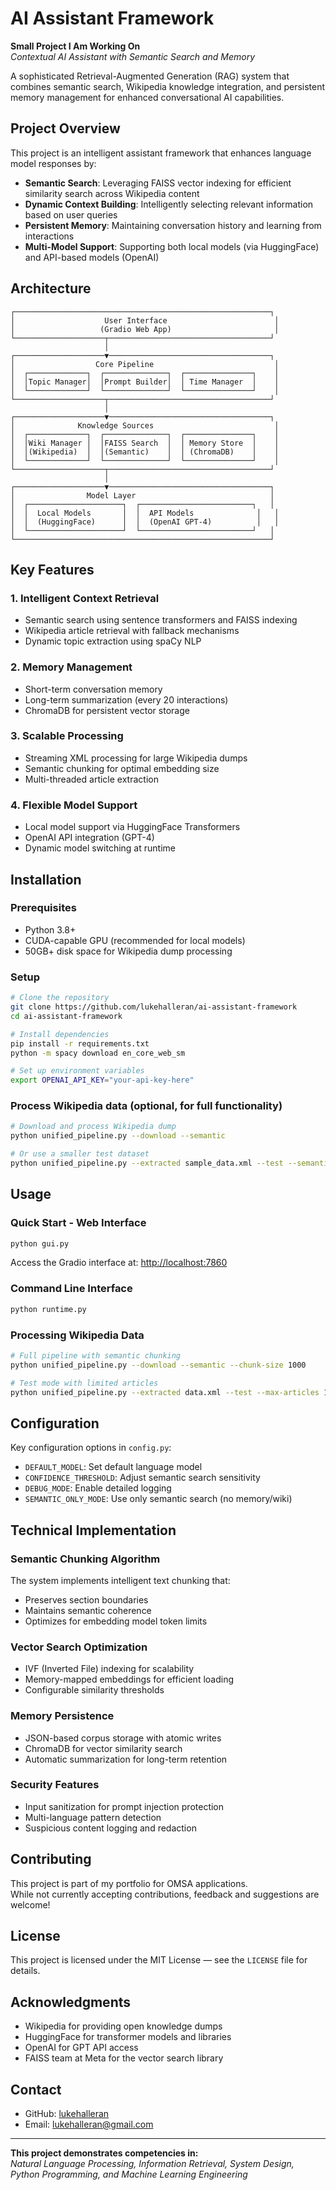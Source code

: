 
# AI Assistant Framework

**Small Project I Am Working On**  
_Contextual AI Assistant with Semantic Search and Memory_

A sophisticated Retrieval-Augmented Generation (RAG) system that combines semantic search, Wikipedia knowledge integration, and persistent memory management for enhanced conversational AI capabilities.

## Project Overview

This project is an intelligent assistant framework that enhances language model responses by:

- **Semantic Search**: Leveraging FAISS vector indexing for efficient similarity search across Wikipedia content  
- **Dynamic Context Building**: Intelligently selecting relevant information based on user queries  
- **Persistent Memory**: Maintaining conversation history and learning from interactions  
- **Multi-Model Support**: Supporting both local models (via HuggingFace) and API-based models (OpenAI)  

## Architecture

```
┌─────────────────────────────────────────────────────────┐
│                    User Interface                        │
│                   (Gradio Web App)                       │
└────────────────────┬────────────────────────────────────┘
                     │
┌────────────────────▼────────────────────────────────────┐
│                  Core Pipeline                           │
│  ┌─────────────┐  ┌──────────────┐  ┌───────────────┐    │
│  │Topic Manager│  │Prompt Builder│  │ Time Manager  │    │
│  └─────────────┘  └──────────────┘  └───────────────┘    │
└────────────────────┬────────────────────────────────────┘
                     │
┌────────────────────▼────────────────────────────────────┐
│              Knowledge Sources                           │
│  ┌─────────────┐  ┌──────────────┐  ┌───────────────┐    │
│  │Wiki Manager │  │FAISS Search  │  │ Memory Store  │    │
│  │(Wikipedia)  │  │(Semantic)    │  │ (ChromaDB)    │    │
│  └─────────────┘  └──────────────┘  └───────────────┘    │
└────────────────────┬────────────────────────────────────┘
                     │
┌────────────────────▼────────────────────────────────────┐
│                Model Layer                              │
│  ┌─────────────────────┐  ┌─────────────────────────┐   │
│  │  Local Models       │  │  API Models              │   │
│  │  (HuggingFace)      │  │  (OpenAI GPT-4)          │   │
│  └─────────────────────┘  └─────────────────────────┘   │
└─────────────────────────────────────────────────────────┘
```

## Key Features

### 1. Intelligent Context Retrieval

- Semantic search using sentence transformers and FAISS indexing  
- Wikipedia article retrieval with fallback mechanisms  
- Dynamic topic extraction using spaCy NLP  

### 2. Memory Management

- Short-term conversation memory  
- Long-term summarization (every 20 interactions)  
- ChromaDB for persistent vector storage  

### 3. Scalable Processing

- Streaming XML processing for large Wikipedia dumps  
- Semantic chunking for optimal embedding size  
- Multi-threaded article extraction  

### 4. Flexible Model Support

- Local model support via HuggingFace Transformers  
- OpenAI API integration (GPT-4)  
- Dynamic model switching at runtime  

## Installation

### Prerequisites

- Python 3.8+  
- CUDA-capable GPU (recommended for local models)  
- 50GB+ disk space for Wikipedia dump processing  

### Setup

```bash
# Clone the repository
git clone https://github.com/lukehalleran/ai-assistant-framework
cd ai-assistant-framework

# Install dependencies
pip install -r requirements.txt
python -m spacy download en_core_web_sm

# Set up environment variables
export OPENAI_API_KEY="your-api-key-here"
```

### Process Wikipedia data (optional, for full functionality)

```bash
# Download and process Wikipedia dump
python unified_pipeline.py --download --semantic

# Or use a smaller test dataset
python unified_pipeline.py --extracted sample_data.xml --test --semantic
```

## Usage

### Quick Start - Web Interface

```bash
python gui.py
```

Access the Gradio interface at: [http://localhost:7860](http://localhost:7860)

### Command Line Interface

```bash
python runtime.py
```

### Processing Wikipedia Data

```bash
# Full pipeline with semantic chunking
python unified_pipeline.py --download --semantic --chunk-size 1000

# Test mode with limited articles
python unified_pipeline.py --extracted data.xml --test --max-articles 100
```

## Configuration

Key configuration options in `config.py`:

- `DEFAULT_MODEL`: Set default language model  
- `CONFIDENCE_THRESHOLD`: Adjust semantic search sensitivity  
- `DEBUG_MODE`: Enable detailed logging  
- `SEMANTIC_ONLY_MODE`: Use only semantic search (no memory/wiki)  

## Technical Implementation

### Semantic Chunking Algorithm

The system implements intelligent text chunking that:

- Preserves section boundaries  
- Maintains semantic coherence  
- Optimizes for embedding model token limits  

### Vector Search Optimization

- IVF (Inverted File) indexing for scalability  
- Memory-mapped embeddings for efficient loading  
- Configurable similarity thresholds  

### Memory Persistence

- JSON-based corpus storage with atomic writes  
- ChromaDB for vector similarity search  
- Automatic summarization for long-term retention  

### Security Features

- Input sanitization for prompt injection protection  
- Multi-language pattern detection  
- Suspicious content logging and redaction  

## Contributing

This project is part of my portfolio for OMSA applications.  
While not currently accepting contributions, feedback and suggestions are welcome!

## License

This project is licensed under the MIT License — see the `LICENSE` file for details.

## Acknowledgments

- Wikipedia for providing open knowledge dumps  
- HuggingFace for transformer models and libraries  
- OpenAI for GPT API access  
- FAISS team at Meta for the vector search library  

## Contact

- GitHub: [lukehalleran](https://github.com/lukehalleran)  
- Email: lukehalleran@gmail.com  

---

**This project demonstrates competencies in:**  
_Natural Language Processing, Information Retrieval, System Design, Python Programming, and Machine Learning Engineering_

